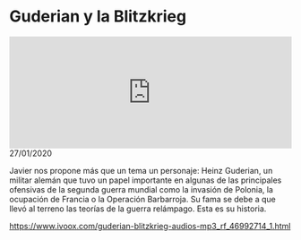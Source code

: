 # Guderian y la Blitzkrieg
<iframe id='audio_88903085' frameborder='0' allowfullscreen='' scrolling='no' height='200' style='width:100%;' src='https://www.ivoox.com/player_ej_46992714_6_1.html' loading='lazy'></iframe>27/01/2020

Javier nos propone más que un tema un personaje: Heinz Guderian, un militar alemán que tuvo un papel importante en algunas de las principales ofensivas de la segunda guerra mundial como la invasión de Polonia, la ocupación de Francia o la Operación Barbarroja. Su fama se debe a que llevó al terreno las teorías de la guerra relámpago. Esta es su historia. 

 

https://www.ivoox.com/guderian-blitzkrieg-audios-mp3_rf_46992714_1.html
